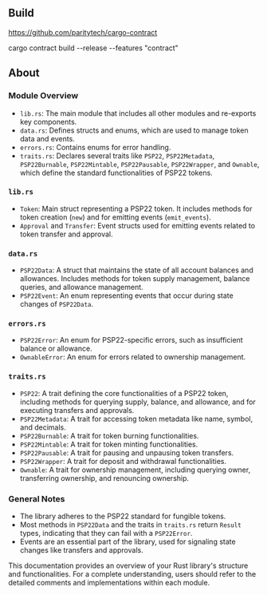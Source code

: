 ## Build

https://github.com/paritytech/cargo-contract

cargo contract build --release --features "contract"

## About

### Module Overview
- `lib.rs`: The main module that includes all other modules and re-exports key components.
- `data.rs`: Defines structs and enums, which are used to manage token data and events.
- `errors.rs`: Contains  enums for error handling.
- `traits.rs`: Declares several traits like `PSP22`, `PSP22Metadata`, `PSP22Burnable`, `PSP22Mintable`, `PSP22Pausable`, `PSP22Wrapper`, and `Ownable`, which define the standard functionalities of PSP22 tokens.

### `lib.rs`
- `Token`: Main struct representing a PSP22 token. It includes methods for token creation (`new`) and for emitting events (`emit_events`).
- `Approval` and `Transfer`: Event structs used for emitting events related to token transfer and approval.

### `data.rs`
- `PSP22Data`: A struct that maintains the state of all account balances and allowances. Includes methods for token supply management, balance queries, and allowance management.
- `PSP22Event`: An enum representing events that occur during state changes of `PSP22Data`.

### `errors.rs`
- `PSP22Error`: An enum for PSP22-specific errors, such as insufficient balance or allowance.
- `OwnableError`: An enum for errors related to ownership management.

### `traits.rs`
- `PSP22`: A trait defining the core functionalities of a PSP22 token, including methods for querying supply, balance, and allowance, and for executing transfers and approvals.
- `PSP22Metadata`: A trait for accessing token metadata like name, symbol, and decimals.
- `PSP22Burnable`: A trait for token burning functionalities.
- `PSP22Mintable`: A trait for token minting functionalities.
- `PSP22Pausable`: A trait for pausing and unpausing token transfers.
- `PSP22Wrapper`: A trait for deposit and withdrawal functionalities.
- `Ownable`: A trait for ownership management, including querying owner, transferring ownership, and renouncing ownership.

### General Notes
- The library adheres to the PSP22 standard for fungible tokens.
- Most methods in `PSP22Data` and the traits in `traits.rs` return `Result` types, indicating that they can fail with a `PSP22Error`.
- Events are an essential part of the library, used for signaling state changes like transfers and approvals.

This documentation provides an overview of your Rust library's structure and functionalities. For a complete understanding, users should refer to the detailed comments and implementations within each module.
